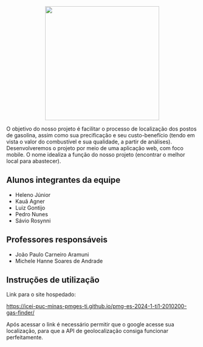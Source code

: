 <div align="center">
<img src="https://github.com/saviorosynni/saviorosynni/assets/161331798/6875d074-67c4-4b60-a76f-68a7f51f37de" width=300px/>
</div>

O objetivo do nosso projeto é facilitar o processo de localização dos postos de gasolina, assim como sua precificação e seu custo-benefício (tendo em vista o valor do combustível e sua qualidade, a partir de análises). 
Desenvolveremos o projeto por meio de uma aplicação web, com foco mobile. 
O nome idealiza a função do nosso projeto (encontrar o melhor local para abastecer). 

## Alunos integrantes da equipe

* Heleno Júnior
* Kauã Agner   
* Luiz Gontijo
* Pedro Nunes
* Sávio Rosynni 

## Professores responsáveis

* João Paulo Carneiro Aramuni
* Michele Hanne Soares de Andrade

## Instruções de utilização

Link para o site hospedado: 

https://icei-puc-minas-pmges-ti.github.io/pmg-es-2024-1-ti1-2010200-gas-finder/

Após acessar o link é necessário permitir que o google acesse sua localização, para que a API de geolocalização consiga funcionar perfeitamente.

